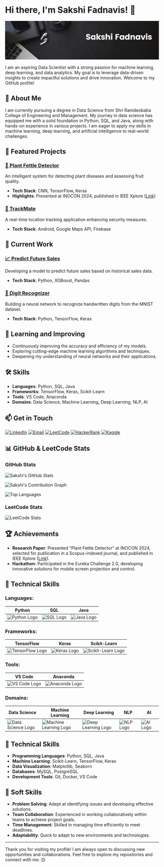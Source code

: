 # Hi there, I'm Sakshi Fadnavis! 👋

![Profile Banner](https://github.com/SakshiFadnavis2003/SakshiFadnavis2003/blob/main/Black%20Minimal%20Motivation%20Quote%20LinkedIn%20Banner.png)

I am an aspiring Data Scientist with a strong passion for machine learning, deep learning, and data analytics. My goal is to leverage data-driven insights to create impactful solutions and drive innovation. Welcome to my GitHub profile!

## 🚀 About Me

I am currently pursuing a degree in Data Science from Shri Ramdeobaba College of Engineering and Management. My journey in data science has equipped me with a solid foundation in Python, SQL, and Java, along with hands-on experience in various projects. I am eager to apply my skills in machine learning, deep learning, and artificial intelligence to real-world challenges.

## 🌟 Featured Projects

### [🌱 Plant Fettle Detector](https://github.com/SakshiFadnavis2003/Plant-Fettle-Detector)
An intelligent system for detecting plant diseases and assessing fruit quality.

- **Tech Stack**: CNN, TensorFlow, Keras
- **Highlights**: Presented at INOCON 2024, published in IEEE Xplore ([Link](https://ieeexplore.ieee.org/abstract/document/10512262/))

### [📍 TrackMate](https://github.com/SakshiFadnavis2003/TrackMate-Advanced-Mobile-Application-for-Real-Time-Luggage-Tracking)
A real-time location tracking application enhancing security measures.

- **Tech Stack**: Android, Google Maps API, Firebase

## 🚀 Current Work

### [📈 Predict Future Sales](https://github.com/SakshiFadnavis2003/Predict-Future-Sales)
Developing a model to predict future sales based on historical sales data.

- **Tech Stack**: Python, XGBoost, Pandas

### [🔢 Digit Recognizer](https://github.com/SakshiFadnavis2003/Digit-Recognizer)
Building a neural network to recognize handwritten digits from the MNIST dataset.

- **Tech Stack**: Python, TensorFlow, Keras

## 🌱 Learning and Improving

- Continuously improving the accuracy and efficiency of my models.
- Exploring cutting-edge machine learning algorithms and techniques.
- Deepening my understanding of neural networks and their applications.

## 🛠 Skills

- **Languages**: Python, SQL, Java
- **Frameworks**: TensorFlow, Keras, Scikit-Learn
- **Tools**: VS Code, Anaconda
- **Domains**: Data Science, Machine Learning, Deep Learning, NLP, AI

## 📫 Get in Touch

[![LinkedIn](https://img.shields.io/badge/LinkedIn-0A66C2?style=for-the-badge&logo=linkedin&logoColor=white)](https://www.linkedin.com/in/sakshi-fadnavis-3023a9240/)
[![Email](https://img.shields.io/badge/Email-D14836?style=for-the-badge&logo=gmail&logoColor=white)](mailto:fadnavissakshi@gmail.com)
[![LeetCode](https://img.shields.io/badge/LeetCode-FFA116?style=for-the-badge&logo=leetcode&logoColor=white)](https://leetcode.com/u/fadnavis_sakshi/)
[![HackerRank](https://img.shields.io/badge/HackerRank-2EC866?style=for-the-badge&logo=hackerrank&logoColor=white)](https://www.hackerrank.com/profile/fadnavissakshi)
[![Kaggle](https://img.shields.io/badge/Kaggle-20BEFF?style=for-the-badge&logo=kaggle&logoColor=white)](https://www.kaggle.com/sakshitusharfadnavis)

## 📊 GitHub & LeetCode Stats

### GitHub Stats

![Sakshi's GitHub Stats](https://github-readme-stats.vercel.app/api?username=SakshiFadnavis2003&show_icons=true&hide_title=true&hide=prs&count_private=true&theme=radical)

![Sakshi's Contribution Graph](https://github-readme-streak-stats.herokuapp.com/?user=SakshiFadnavis2003&theme=radical)

![Top Languages](https://github-readme-stats.vercel.app/api/top-langs/?username=SakshiFadnavis2003&layout=compact&theme=dark)

### LeetCode Stats

![LeetCode Stats](https://leetcard.jacoblin.cool/fadnavis_sakshi?theme=dark&font=Montserrat&ext=contest)

## 🏆 Achievements

- **Research Paper**: Presented "Plant Fettle Detector" at INOCON 2024, selected for publication in a Scopus-indexed journal, and published in IEEE Xplore ([Link](https://ieeexplore.ieee.org/abstract/document/10512262/)).
- **Hackathon**: Participated in the Eureka Challenge 2.0, developing innovative solutions for mobile screen projection and control.

## 🧰 Technical Skills

### Languages:

| Python | SQL | Java |
|---|---|---|
| ![Python Logo](https://img.icons8.com/color/48/000000/python.png) | ![SQL Logo](https://img.icons8.com/color/48/000000/sql.png) | ![Java Logo](https://img.icons8.com/color/48/000000/java-coffee-cup-logo.png) |

### Frameworks:

| TensorFlow | Keras | Scikit-Learn |
|---|---|---|
| ![TensorFlow Logo](https://img.icons8.com/color/48/000000/tensorflow.png) | ![Keras Logo](https://upload.wikimedia.org/wikipedia/commons/a/ae/Keras_logo.svg) | ![Scikit-Learn Logo](https://upload.wikimedia.org/wikipedia/commons/0/05/Scikit_learn_logo_small.svg) |

### Tools:

| VS Code | Anaconda |
|---|---|
| ![VS Code Logo](https://img.icons8.com/color/48/000000/visual-studio-code-2019.png) | ![Anaconda Logo](https://upload.wikimedia.org/wikipedia/en/c/cd/Anaconda_Logo.png) |

### Domains:

| Data Science | Machine Learning | Deep Learning | NLP | AI |
|---|---|---|---|---|
| ![Data Science Logo](https://upload.wikimedia.org/wikipedia/commons/e/ef/Data_Science_Icon.png) | ![Machine Learning Logo](https://upload.wikimedia.org/wikipedia/commons/2/20/Machine_Learning.png) | ![Deep Learning Logo](https://upload.wikimedia.org/wikipedia/commons/4/4d/Deep_learning_icon.png) | ![NLP Logo](https://upload.wikimedia.org/wikipedia/commons/8/80/NLP_Icon.png) | ![AI Logo](https://img.icons8.com/color/48/000000/artificial-intelligence.png) |



## 🧰 Technical Skills

- **Programming Languages**: Python, SQL, Java
- **Machine Learning**: Scikit-Learn, TensorFlow, Keras
- **Data Visualization**: Matplotlib, Seaborn
- **Databases**: MySQL, PostgreSQL
- **Development Tools**: Git, Docker, VS Code

## 💬 Soft Skills

- **Problem Solving**: Adept at identifying issues and developing effective solutions.
- **Team Collaboration**: Experienced in working collaboratively within teams to achieve project goals.
- **Time Management**: Skilled in managing time efficiently to meet deadlines.
- **Adaptability**: Quick to adapt to new environments and technologies.

---

Thank you for visiting my profile! I am always open to discussing new opportunities and collaborations. Feel free to explore my repositories and connect with me. 😊

